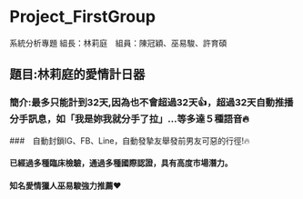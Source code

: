 # Project_FirstGroup
系統分析專題 組長：林莉庭　組員：陳冠穎、巫易駿、許育碩
## 題目:林莉庭的愛情計日器
### 簡介:最多只能計到32天,因為也不會超過32天:+1:，超過32天自動推播分手訊息，如「我是妳我就分手了拉」...等多達５種語音:fire:
###　自動封鎖IG、FB、Line，自動發摯友舉發前男友可惡的行徑!:fire:
#### 已經過多種臨床檢驗，通過多種國際認證，具有高度市場潛力。
#### 知名愛情獵人巫易駿強力推薦:heart:
